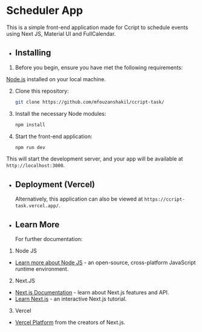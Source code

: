 # Scheduler App

  This is a simple front-end application made for Ccript to schedule events using Next JS, Material UI and FullCalendar.

- ## Installing

1. Before you begin, ensure you have met the following requirements:

  [Node.js](https://nodejs.org/) installed on your local machine.

2. Clone this repository:

   ```bash
   git clone https://github.com/mfouzanshakil/ccript-task/
   ```

3. Install the necessary Node modules:

   ```bash
   npm install
   ```

4. Start the front-end application:

   ```bash
   npm run dev
   ```

  This will start the development server, and your app will be available at `http://localhost:3000`.

- ## Deployment (Vercel)

  Alternatively, this application can also be viewed at `https://ccript-task.vercel.app/`.

- ## Learn More

  For further documentation:

1. Node JS
- [Learn more about Node JS](https://nodejs.org/en) - an open-source, cross-platform JavaScript runtime environment.
2. Next.JS
- [Next.js Documentation](https://nextjs.org/docs) - learn about Next.js features and API.
- [Learn Next.js](https://nextjs.org/learn) - an interactive Next.js tutorial.
3. Vercel
- [Vercel Platform](https://vercel.com/new?utm_medium=default-template&filter=next.js&utm_source=create-next-app&utm_campaign=create-next-app-readme) from the creators of Next.js.

